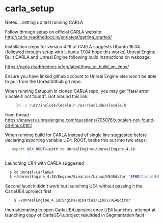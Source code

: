 # carla_setup
Notes... setting up test running CARLA

Follow through setup on official CARLA website:
http://carla.readthedocs.io/en/latest/getting_started/

Installation steps for version 4.18 of CARLA suggests Ubuntu 16.04. (followed through setup with Ubuntu 17.04 hope this works) Unreal Engine. Built CARLA and Unreal Engine following build instructions on webpage:

https://carla.readthedocs.io/en/latest/how_to_build_on_linux/


Ensure you have linked github account to Unreal Engine else won't be able to pull from the UnrealGithub git repo.

When running Setup.sh in cloned CARLA repo, you may get "fatal error xlocale.h not found".
Got around this link:

```bash
     ln -s /usr/include/locale.h /usr/include/xlocale.h
```
from thread : https://answers.unrealengine.com/questions/705076/xlocaleh-not-found-on-linux.html

When running build for CARLA instead of single line suggested before declaring/exporting variable UE4_ROOT, broke this out into two steps:
```bash
   export UE4_ROOT=<path to UnrealEngine>/UnrealEngine_4.18
   
```

Launching UR4 with CARLA suggested
```bash
  $ cd Unreal/CarlaUE4
  $ ~/UnrealEngine_4.18/Engine/Binaries/Linux/UE4Editor "$PWD/CarlaUE4.uproject"
```
  Second launch didn't work but launching UE4 without passing it the CarlaUE4.uproject first
  
  ```bash
      $ ~/UnrealEngine_4.18/Engine/Binaries/Linux/UE4Editor 
   ```
   then attempting to open CarlaUE4.uproject once UE4 launches.
   attempt at launching copy of CarlaUE4.uproject resultded in Segmentation fault

